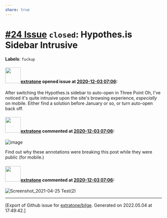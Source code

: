 ```yaml
---
share: true
---
```

# [\#24 Issue](https://github.com/extratone/bilge/issues/24) `closed`: Hypothes.is Sidebar Intrusive
**Labels**: `fuckup`


#### <img src="https://avatars.githubusercontent.com/u/43663476?u=5047287ff0b8c3ce7f7e5858d204c9b3e57d8e44&v=4" width="50">[extratone](https://github.com/extratone) opened issue at [2020-12-03 07:06](https://github.com/extratone/bilge/issues/24):

After switching the Hypothes.is sidebar to auto-open in Three Point Oh, I've noticed it's quite intrusive upon the site's browsing experience, _especially_ on mobile. Either find a solution before January or so, or turn auto-open back off.

#### <img src="https://avatars.githubusercontent.com/u/43663476?u=5047287ff0b8c3ce7f7e5858d204c9b3e57d8e44&v=4" width="50">[extratone](https://github.com/extratone) commented at [2020-12-03 07:06](https://github.com/extratone/bilge/issues/24#issuecomment-741983223):

![image](https://user-images.githubusercontent.com/43663476/101675073-eb893600-3a1e-11eb-8053-b68ae6f12e62.png)

Find out why these annotations were breaking this post while they were public (for mobile.)

#### <img src="https://avatars.githubusercontent.com/u/43663476?u=5047287ff0b8c3ce7f7e5858d204c9b3e57d8e44&v=4" width="50">[extratone](https://github.com/extratone) commented at [2020-12-03 07:06](https://github.com/extratone/bilge/issues/24#issuecomment-826457082):

![Screenshot_2021-04-25 Test(2)](https://user-images.githubusercontent.com/43663476/116020510-0940eb80-a60c-11eb-99de-bbbecd4f4321.png)


-------------------------------------------------------------------------------



[Export of Github issue for [extratone/bilge](https://github.com/extratone/bilge). Generated on 2022.05.04 at 17:49:42.]
